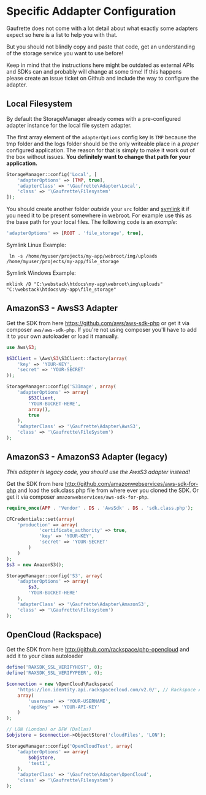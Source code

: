 Specific Addapter Configuration
===============================

Gaufrette does not come with a lot detail about what exactly some adapters expect so here is a list to help you with that.

But you should not blindly copy and paste that code, get an understanding of the storage service you want to use before!

Keep in mind that the instructions here might be outdated as external APIs and SDKs can and probably will change at some time! If this happens please create an issue ticket on Github and include the way to configure the adapter.

Local Filesystem
----------------

By default the StorageManager already comes with a pre-configured adapter instance for the local file system adapter.

The first array element of the `adapterOptions` config key is `TMP` because the tmp folder and the logs folder should be the only writeable place in a *proper* configured application. The reason for that is simply to make it work out of the box without issues. **You definitely want to change that path for your application.**
 
```php
StorageManager::config('Local', [
	'adapterOptions' => [TMP, true],
	'adapterClass' => '\Gaufrette\Adapter\Local',
	'class' => '\Gaufrette\Filesystem'
]);
```

You should create another folder *outside* your `src` folder and [symlink](https://en.wikipedia.org/wiki/Symbolic_link) it if you need it to be present somewhere in webroot. For example use this as the base path for your local files. The following code is an *example*:

```php
'adapterOptions' => [ROOT . 'file_storage', true],
```

Symlink Linux Example:

```
 ln -s /home/myuser/projects/my-app/webroot/img/uploads /home/myuser/projects/my-app/file_storage
```

Symlink Windows Example:

```
mklink /D "C:\webstack\htdocs\my-app\webroot\img\uploads" "C:\webstack\htdocs\my-app\file_storage"
```

AmazonS3 - AwsS3 Adapter
------------------------

Get the SDK from here https://github.com/aws/aws-sdk-php or get it via composer ```aws/aws-sdk-php```. If you're not using composer you'll have to add it to your own autoloader or load it manually.

```php
use Aws\S3;

$S3Client = \Aws\S3\S3Client::factory(array(
	'key' => 'YOUR-KEY',
	'secret' => 'YOUR-SECRET'
));

StorageManager::config('S3Image', array(
	'adapterOptions' => array(
		$S3Client,
		'YOUR-BUCKET-HERE',
		array(),
		true
	),
	'adapterClass' => '\Gaufrette\Adapter\AwsS3',
	'class' => '\Gaufrette\FileSystem')
);
```

AmazonS3 - AmazonS3 Adapter (legacy)
------------------------------------

*This adapter is legacy code, you should use the AwsS3 adapter instead!*

Get the SDK from here http://github.com/amazonwebservices/aws-sdk-for-php and load the sdk.class.php file from where ever you cloned the SDK. Or get it via composer ```amazonwebservices/aws-sdk-for-php```.

```php
require_once(APP . 'Vendor' . DS . 'AwsSdk' . DS . 'sdk.class.php');

CFCredentials::set(array(
	'production' => array(
			'certificate_authority' => true,
			'key' => 'YOUR-KEY',
			'secret' => 'YOUR-SECRET'
		)
	)
);
$s3 = new AmazonS3();

StorageManager::config('S3', array(
	'adapterOptions' => array(
		$s3,
		'YOUR-BUCKET-HERE'
	),
	'adapterClass' => '\Gaufrette\Adapter\AmazonS3',
	'class' => '\Gaufrette\Filesystem')
);
```

OpenCloud (Rackspace)
---------------------

Get the SDK from here http://github.com/rackspace/php-opencloud and add it to your class autoloader

```php
define('RAXSDK_SSL_VERIFYHOST', 0);
define('RAXSDK_SSL_VERIFYPEER', 0);

$connection = new \OpenCloud\Rackspace(
	'https://lon.identity.api.rackspacecloud.com/v2.0/', // Rackspace Auth URL
	array(
		'username' => 'YOUR-USERNAME',
		'apiKey' => 'YOUR-API-KEY'
	)
);

// LON (London) or DFW (Dallas)
$objstore = $connection->ObjectStore('cloudFiles', 'LON');

StorageManager::config('OpenCloudTest', array(
	'adapterOptions' => array(
		$objstore,
		'test1',
	),
	'adapterClass' => '\Gaufrette\Adapter\OpenCloud',
	'class' => '\Gaufrette\Filesystem')
);
```
